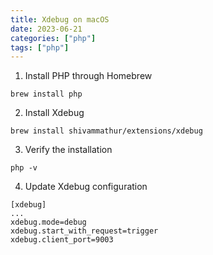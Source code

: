 ```yaml
---
title: Xdebug on macOS
date: 2023-06-21
categories: ["php"]
tags: ["php"]
---
```


1. Install PHP through Homebrew

```shell
brew install php
```

2. Install Xdebug

```shell
brew install shivammathur/extensions/xdebug
```

3. Verify the installation

```shell
php -v
```

4. Update Xdebug configuration

```shell
[xdebug]
...
xdebug.mode=debug
xdebug.start_with_request=trigger
xdebug.client_port=9003
```
